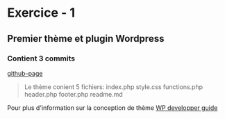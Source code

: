 # Exercice - 1
## Premier thème et plugin  Wordpress
### Contient 3 commits

[github-page](https://eddytuto.github.io/theme-31w)
> Le thème conient 5 fichiers:
index.php
style.css
functions.php
header.php
footer.php
readme.md

Pour plus d'information sur la conception de thème
[WP developper guide](https://developper.wordpress.org/theme)